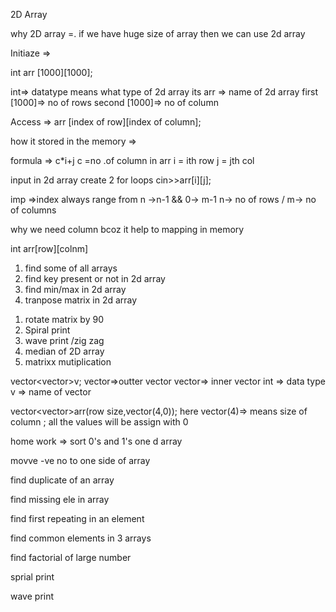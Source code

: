 2D Array

why 2D array =. if we have huge size of array then we can use 2d array 

Initiaze => 


int arr [1000][1000];

int=> datatype means what type of 2d array its
arr => name of 2d array 
first [1000]=> no of rows
second [1000]=> no of column 


Access => 
arr [index of row][index of column];

how it stored in the memory => 

formula => c*i+j
            c =no .of column in arr 
            i = ith row
            j = jth col 


input in 2d array
create 2 for loops 
cin>>arr[i][j];


imp =>index always range from n ->n-1 && 0-> m-1     n-> no of rows / m-> no of columns

why we need column bcoz it help to mapping in memory

int arr[row][colnm]


<!-- list of que -->

1. find some of all arrays 
2. find key present or not in 2d array 
3. find min/max in 2d array
4. tranpose matrix in 2d array


<!-- to practice -->
1. rotate matrix by 90
2. Spiral print
3. wave print /zig zag
4. median of 2D array
5. matrixx mutiplication


<!-- vector form in 2D array -->


vector<vector<int>>v;
vector=>outter vector
vector<int>=> inner vector
int => data type
v => name of vector



<!-- customiaz  -->


vector<vector<int>>arr(row size,vector<int>(4,0));
here vector<int>(4)=> means size of column ;
all the values will be assign with 0


home work => 
sort 0's and 1's one d array

movve -ve no to one side of array

find duplicate of an array

find missing ele in array

find first repeating in an element

find common elements in 3 arrays

find factorial of large number 

sprial print 

wave print 